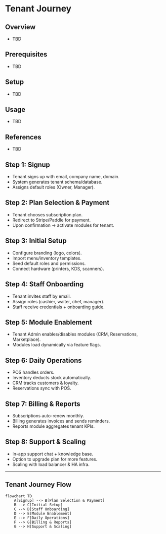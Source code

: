 # Tenant Journey

## Overview
- TBD

## Prerequisites
- TBD

## Setup
- TBD

## Usage
- TBD

## References
- TBD


## Step 1: Signup
- Tenant signs up with email, company name, domain.
- System generates tenant schema/database.
- Assigns default roles (Owner, Manager).

## Step 2: Plan Selection & Payment
- Tenant chooses subscription plan.
- Redirect to Stripe/Paddle for payment.
- Upon confirmation → activate modules for tenant.

## Step 3: Initial Setup
- Configure branding (logo, colors).
- Import menu/inventory templates.
- Seed default roles and permissions.
- Connect hardware (printers, KDS, scanners).

## Step 4: Staff Onboarding
- Tenant invites staff by email.
- Assign roles (cashier, waiter, chef, manager).
- Staff receive credentials + onboarding guide.

## Step 5: Module Enablement
- Tenant Admin enables/disables modules (CRM, Reservations, Marketplace).
- Modules load dynamically via feature flags.

## Step 6: Daily Operations
- POS handles orders.
- Inventory deducts stock automatically.
- CRM tracks customers & loyalty.
- Reservations sync with POS.

## Step 7: Billing & Reports
- Subscriptions auto-renew monthly.
- Billing generates invoices and sends reminders.
- Reports module aggregates tenant KPIs.

## Step 8: Support & Scaling
- In-app support chat + knowledge base.
- Option to upgrade plan for more features.
- Scaling with load balancer & HA infra.

---

## Tenant Journey Flow
```mermaid
flowchart TD
    A[Signup] --> B[Plan Selection & Payment]
    B --> C[Initial Setup]
    C --> D[Staff Onboarding]
    D --> E[Module Enablement]
    E --> F[Daily Operations]
    F --> G[Billing & Reports]
    G --> H[Support & Scaling]
```

